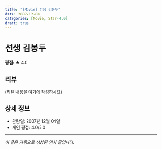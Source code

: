 ```yaml
---
title: "[Movie] 선생 김봉두"
date: 2007-12-04
categories: [Movie, Star-4.0]
draft: true
---
```


# 선생 김봉두

**평점:** ★ 4.0

## 리뷰

(리뷰 내용을 여기에 작성하세요)

## 상세 정보

- 관람일: 2007년 12월 04일
- 개인 평점: 4.0/5.0

---

*이 글은 자동으로 생성된 임시 글입니다.*
